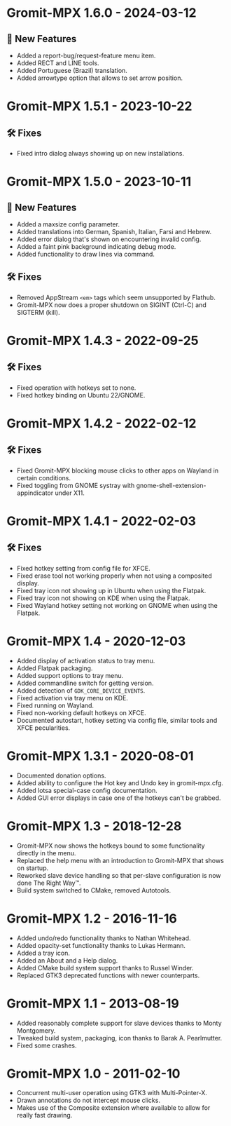 # Gromit-MPX 1.6.0 - 2024-03-12

## 🌅 New Features

* Added a report-bug/request-feature menu item.
* Added RECT and LINE tools.
* Added Portuguese (Brazil) translation.
* Added arrowtype option that allows to set arrow position.

# Gromit-MPX 1.5.1 - 2023-10-22

## 🛠  Fixes

* Fixed intro dialog always showing up on new installations.

# Gromit-MPX 1.5.0 - 2023-10-11

## 🌅 New Features

* Added a maxsize config parameter.
* Added translations into German, Spanish, Italian, Farsi and Hebrew.
* Added error dialog that's shown on encountering invalid config.
* Added a faint pink background indicating debug mode.
* Added functionality to draw lines via command.

## 🛠  Fixes

* Removed AppStream `<em>` tags which seem unsupported by Flathub.
* Gromit-MPX now does a proper shutdown on SIGINT (Ctrl-C) and SIGTERM (kill).

# Gromit-MPX 1.4.3 - 2022-09-25

## 🛠  Fixes

* Fixed operation with hotkeys set to none.
* Fixed hotkey binding on Ubuntu 22/GNOME.

# Gromit-MPX 1.4.2 - 2022-02-12

## 🛠  Fixes

* Fixed Gromit-MPX blocking mouse clicks to other apps on Wayland in certain conditions.
* Fixed toggling from GNOME systray with gnome-shell-extension-appindicator under X11.

# Gromit-MPX 1.4.1 - 2022-02-03

## 🛠  Fixes

* Fixed hotkey setting from config file for XFCE.
* Fixed erase tool not working properly when not using a composited display.
* Fixed tray icon not showing up in Ubuntu when using the Flatpak.
* Fixed tray icon not showing on KDE when using the Flatpak.
* Fixed Wayland hotkey setting not working on GNOME when using the Flatpak.

# Gromit-MPX 1.4 - 2020-12-03
   * Added display of activation status to tray menu.
   * Added Flatpak packaging.
   * Added support options to tray menu.
   * Added commandline switch for getting version.
   * Added detection of `GDK_CORE_DEVICE_EVENTS`.
   * Fixed activation via tray menu on KDE.
   * Fixed running on Wayland.
   * Fixed non-working default hotkeys on XFCE.
   * Documented autostart, hotkey setting via config file, similar tools and XFCE pecularities. 


# Gromit-MPX 1.3.1 - 2020-08-01
   * Documented donation options.
   * Added ability to configure the Hot key and Undo key in gromit-mpx.cfg.
   * Added lotsa special-case config documentation.
   * Added GUI error displays in case one of the hotkeys can't be grabbed.


# Gromit-MPX 1.3 - 2018-12-28
   * Gromit-MPX now shows the hotkeys bound to some functionality directly in the menu.
   * Replaced the help menu with an introduction to Gromit-MPX that shows on startup.
   * Reworked slave device handling so that per-slave configuration is now done The Right
     Way™.
   * Build system switched to CMake, removed Autotools.


# Gromit-MPX 1.2 - 2016-11-16
   * Added undo/redo functionality thanks to Nathan Whitehead.
   * Added opacity-set functionality thanks to Lukas Hermann.
   * Added a tray icon.
   * Added an About and a Help dialog.
   * Added CMake build system support thanks to Russel Winder.
   * Replaced GTK3 deprecated functions with newer counterparts.


# Gromit-MPX 1.1 - 2013-08-19
   * Added reasonably complete support for slave devices thanks to Monty Montgomery.
   * Tweaked build system, packaging, icon thanks to Barak A. Pearlmutter.
   * Fixed some crashes.


# Gromit-MPX 1.0 - 2011-02-10
   * Concurrent multi-user operation using GTK3 with Multi-Pointer-X.
   * Drawn annotations do not intercept mouse clicks.
   * Makes use of the Composite extension where available to allow for
     really fast drawing.
